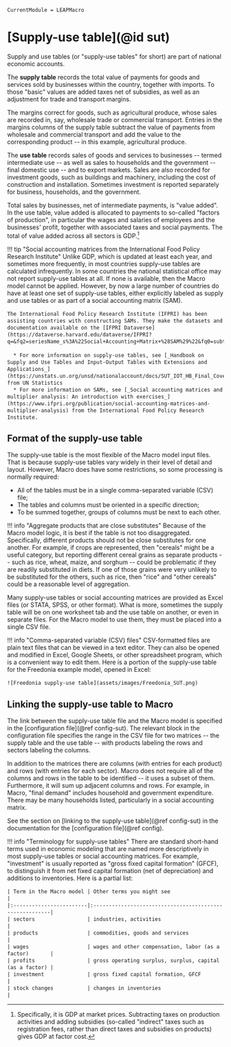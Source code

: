 ```@meta
CurrentModule = LEAPMacro
```

# [Supply-use table](@id sut)
Supply and use tables (or "supply-use tables" for short) are part of national economic accounts.

The **supply table** records the total value of payments for goods and services sold by businesses within the country, together with imports. To those "basic" values are added taxes net of subsidies, as well as an adjustment for trade and transport margins.

The margins correct for goods, such as agricultural produce, whose sales are recorded in, say, wholesale trade or commercial transport. Entries in the margins columns of the supply table subtract the value of payments from wholesale and commercial transport and add the value to the corresponding product -- in this example, agricultural produce.

The **use table** records sales of goods and services to businesses -- termed intermediate use -- as well as sales to households and the government -- final domestic use -- and to export markets. Sales are also recorded for investment goods, such as buildings and machinery, including the cost of construction and installation. Sometimes investment is reported separately for business, households, and the government.

Total sales by businesses, net of intermediate payments, is "value added". In the use table, value added is allocated to payments to so-called "factors of production", in particular the wages and salaries of employees and the businesses' profit, together with associated taxes and social payments. The total of value added across all sectors is GDP.[^1]

[^1]: Specifically, it is GDP at market prices. Subtracting taxes on production activities and adding subsidies (so-called "indirect" taxes such as registration fees, rather than direct taxes and subsidies on products) gives GDP at factor cost.

!!! tip "Social accounting matrices from the International Food Policy Research Institute"
    Unlike GDP, which is updated at least each year, and sometimes more frequently, in most countries supply-use tables are calculated infrequently. In some countries the national statistical office may not report supply-use tables at all. If none is available, then the Macro model cannot be applied. However, by now a large number of countries do have at least one set of supply-use tables, either explicitly labeled as supply and use tables or as part of a social accounting matrix (SAM).
    
    The International Food Policy Research Institute (IFPRI) has been assisting countries with constructing SAMs. They make the datasets and documentation available on the [IFPRI Dataverse](https://dataverse.harvard.edu/dataverse/IFPRI?q=&fq2=seriesName_s%3A%22Social+Accounting+Matrix+%28SAM%29%22&fq0=subtreePaths%3A%22%2F99%22&fq1=dvObjectType%3A%28dataverses+OR+datasets%29&types=dataverses%3Adatasets&sort=dateSort&order=).

      * For more information on supply-use tables, see [_Handbook on Supply and Use Tables and Input-Output Tables with Extensions and Applications_](https://unstats.un.org/unsd/nationalaccount/docs/SUT_IOT_HB_Final_Cover.pdf) from UN Statistics
      * For more information on SAMs, see [_Social accounting matrices and multiplier analysis: An introduction with exercises_](https://www.ifpri.org/publication/social-accounting-matrices-and-multiplier-analysis) from the International Food Policy Research Institute.

## Format of the supply-use table
The supply-use table is the most flexible of the Macro model input files. That is because supply-use tables vary widely in their level of detail and layout. However, Macro does have some restrictions, so some processing is normally required:
  * All of the tables must be in a single comma-separated variable (CSV) file;
  * The tables and columns must be oriented in a specific direction;
  * To be summed together, groups of columns must be next to each other.

!!! info "Aggregate products that are close substitutes"
    Because of the Macro model logic, it is best if the table is not too disaggregated. Specifically, different products should not be close substitutes for one another. For example, if crops are represented, then "cereals" might be a useful category, but reporting different cereal grains as separate products -- such as rice, wheat, maize, and sorghum -- could be problematic if they are readily substituted in diets. If one of those grains were very unlikely to be substituted for the others, such as rice, then "rice" and "other cereals" could be a reasonable level of aggregation.

Many supply-use tables or social accounting matrices are provided as Excel files (or STATA, SPSS, or other format). What is more, sometimes the supply table will be on one worksheet tab and the use table on another, or even in separate files. For the Macro model to use them, they must be placed into a single CSV file.

!!! info "Comma-separated variable (CSV) files"
    CSV-formatted files are plain text files that can be viewed in a text editor. They can also be opened and modified in Excel, Google Sheets, or other spreadsheet program, which is a convenient way to edit them. Here is a portion of the supply-use table for the Freedonia example model, opened in Excel:

    ![Freedonia supply-use table](assets/images/Freedonia_SUT.png)

## Linking the supply-use table to Macro
The link between the supply-use table file and the Macro model is specified in the [configuration file](@ref config-sut). The relevant block in the configuration file specifies the range in the CSV file for two matrices -- the supply table and the use table -- with products labeling the rows and sectors labeling the columns.

In addition to the matrices there are columns (with entries for each product) and rows (with entries for each sector). Macro does not require all of the columns and rows in the table to be identified -- it uses a subset of them. Furthermore, it will sum up adjacent columns and rows. For example, in Macro, "final demand" includes household and government expenditure. There may be many households listed, particularly in a social accounting matrix.

See the section on [linking to the supply-use table](@ref config-sut) in the documentation for the [configuration file](@ref config).

!!! info "Terminology for supply-use tables"
    There are standard short-hand terms used in economic modeling that are named more descriptively in most supply-use tables or social accounting matrices. For example, "investment" is usually reported as "gross fixed capital formation" (GFCF), to distinguish it from net fixed capital formation (net of depreciation) and additions to inventories. Here is a partial list:

    | Term in the Macro model | Other terms you might see                               |
    |:------------------------|:--------------------------------------------------------|
    | sectors                 | industries, activities                                  |
    | products                | commodities, goods and services                         |
    | wages                   | wages and other compensation, labor (as a factor)       |
    | profits                 | gross operating surplus, surplus, capital (as a factor) |
    | investment              | gross fixed capital formation, GFCF                     |
    | stock changes           | changes in inventories                                  |
